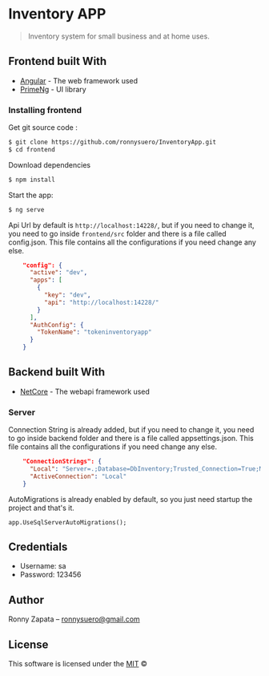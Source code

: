 # Inventory APP

> Inventory system for small business and at home uses.

## Frontend built With

- [Angular](https://angular.io/cli) - The web framework used
- [PrimeNg](https://primefaces.org/primeng/showcase/#/) - UI library

### Installing frontend

Get git source code :

```sh
$ git clone https://github.com/ronnysuero/InventoryApp.git
$ cd frontend
```

Download dependencies

```sh
$ npm install
```

Start the app:

```sh
$ ng serve
```

Api Url by default is `http://localhost:14228/`, but if you need to change it, you need to go inside `frontend/src` folder and there is a file called config.json. This file contains all the configurations if you need change any else.

```json
    "config": {
      "active": "dev",
      "apps": [
        {
          "key": "dev",
          "api": "http://localhost:14228/"
        }
      ],
      "AuthConfig": {
        "TokenName": "tokeninventoryapp"
      }
    }
```

## Backend built With

- [NetCore](https://docs.microsoft.com/en-us/dotnet/) - The webapi framework used

### Server

Connection String is already added, but if you need to change it, you need to go inside backend folder and there is a file called appsettings.json. This file contains all the configurations if you need change any else.

```json
    "ConnectionStrings": {
      "Local": "Server=.;Database=DbInventory;Trusted_Connection=True;MultipleActiveResultSets=True",
      "ActiveConnection": "Local"
    }
```

AutoMigrations is already enabled by default, so you just need startup the project and that's it.

```
app.UseSqlServerAutoMigrations();
```

## Credentials
- Username: sa
- Password: 123456

## Author

Ronny Zapata – ronnysuero@gmail.com

## License

This software is licensed under the [MIT](https://github.com/nhn/tui.editor/blob/master/LICENSE) ©

